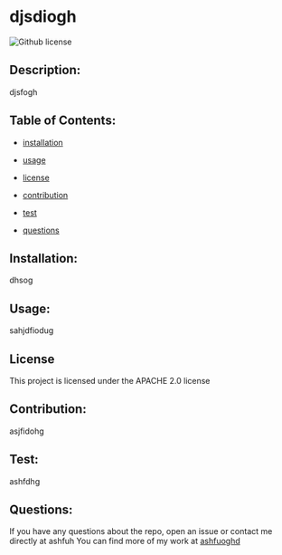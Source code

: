# djsdiogh
 <img src="https://img.shields.io/badge/license-APACHE 2.0-blue.svg" alt="Github license"> 
     
 ## Description:

djsfogh

 ## Table of Contents:

* [installation](#installation)

* [usage](#usage)

 * [license](#license)

 * [contribution](#contribution)

 * [test](#test)

 * [questions](#questions)
    
 ## Installation:

dhsog
   
 ## Usage:

 sahjdfiodug
     
## License 
This project is licensed under the APACHE 2.0 license

## Contribution:

asjfidohg
    
## Test:

ashfdhg
     
 ## Questions:

If you have any questions about the repo, open an issue or contact me directly at ashfuh
You can find more of my work at [ashfuoghd](https://github.com/ashfuoghd)

 